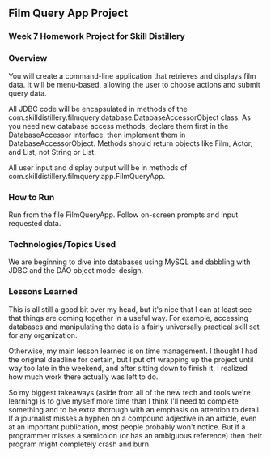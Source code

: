 ## Film Query App Project

### Week 7 Homework Project for Skill Distillery

### Overview

You will create a command-line application that retrieves and displays film data. It will be menu-based, allowing the user to choose actions and submit query data.

All JDBC code will be encapsulated in methods of the com.skilldistillery.filmquery.database.DatabaseAccessorObject class. As you need new database access methods, declare them first in the DatabaseAccessor interface, then implement them in DatabaseAccessorObject. Methods should return objects like Film, Actor, and List<Actor>, not String or List<String>.

All user input and display output will be in methods of com.skilldistillery.filmquery.app.FilmQueryApp.

### How to Run
Run from the file FilmQueryApp. Follow on-screen prompts and input requested data.

### Technologies/Topics Used
We are beginning to dive into databases using MySQL and dabbling with JDBC and the DAO object model design.


### Lessons Learned
This is all still a good bit over my head, but it's nice that I can at least see that things are coming together in a useful way. For example, accessing databases and manipulating the data is a fairly universally practical skill set for any organization.

Otherwise, my main lesson learned is on time management. I thought I had the original deadline for certain, but I put off wrapping up the project until way too late in the weekend, and after sitting down to finish it, I realized how much work there actually was left to do.

So my biggest takeaways (aside from all of the new tech and tools we're learning) is to give myself more time than I think I'll need to complete something and to be extra thorough with an emphasis on attention to detail. If a journalist misses a hyphen on a compound adjective in an article, even at an important publication, most people probably won't notice. But if a programmer misses a semicolon (or has an ambiguous reference) then their program might completely crash and burn
